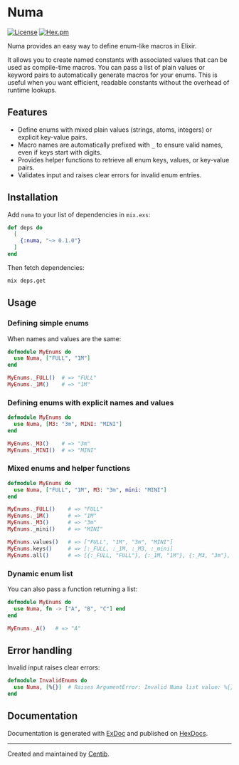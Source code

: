 # Numa

[![License](https://img.shields.io/badge/license-MIT-blue.svg)](LICENSE.md)
[![Hex.pm](https://img.shields.io/hexpm/v/numa.svg)](https://hex.pm/packages/numa)

Numa provides an easy way to define enum-like macros in Elixir.

It allows you to create named constants with associated values that can be used as compile-time macros.
You can pass a list of plain values or keyword pairs to automatically generate macros for your enums.
This is useful when you want efficient, readable constants without the overhead of runtime lookups.

## Features

- Define enums with mixed plain values (strings, atoms, integers) or explicit key-value pairs.
- Macro names are automatically prefixed with `_` to ensure valid names, even if keys start with digits.
- Provides helper functions to retrieve all enum keys, values, or key-value pairs.
- Validates input and raises clear errors for invalid enum entries.

## Installation

Add `numa` to your list of dependencies in `mix.exs`:

```elixir
def deps do
  [
    {:numa, "~> 0.1.0"}
  ]
end
```

Then fetch dependencies:

```bash
mix deps.get
```

## Usage

### Defining simple enums

When names and values are the same:

```elixir
defmodule MyEnums do
  use Numa, ["FULL", "1M"]
end

MyEnums._FULL()  # => "FULL"
MyEnums._1M()    # => "1M"
```

### Defining enums with explicit names and values

```elixir
defmodule MyEnums do
  use Numa, [M3: "3m", MINI: "MINI"]
end

MyEnums._M3()    # => "3m"
MyEnums._MINI()  # => "MINI"
```

### Mixed enums and helper functions

```elixir
defmodule MyEnums do
  use Numa, ["FULL", "1M", M3: "3m", mini: "MINI"]
end

MyEnums._FULL()    # => "FULL"
MyEnums._1M()      # => "1M"
MyEnums._M3()      # => "3m"
MyEnums._mini()    # => "MINI"

MyEnums.values()   # => ["FULL", "1M", "3m", "MINI"]
MyEnums.keys()     # => [:_FULL, :_1M, :_M3, :_mini]
MyEnums.all()      # => [{:_FULL, "FULL"}, {:_1M, "1M"}, {:_M3, "3m"}, {:_mini, "MINI"}]
```

### Dynamic enum list

You can also pass a function returning a list:

```elixir
defmodule MyEnums do
  use Numa, fn -> ["A", "B", "C"] end
end

MyEnums._A()   # => "A"
```

## Error handling

Invalid input raises clear errors:

```elixir
defmodule InvalidEnums do
  use Numa, [%{}]  # Raises ArgumentError: Invalid Numa list value: %{}, expected type: atom, binary or integer
end
```

## Documentation

Documentation is generated with [ExDoc](https://github.com/elixir-lang/ex_doc) and published on [HexDocs](https://hexdocs.pm/numa).

---

Created and maintained by [Centib](https://github.com/Centib).
